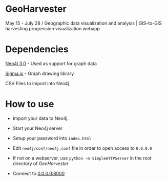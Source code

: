 # GeoHarvester
May 15 - July 28 / Geographic data visualization and analysis | GIS-to-GIS harvesting progression visualization webapp

# Dependencies

[Neo4j 3.0](https://neo4j.com/download/?ref=home) - Used as support for graph data

[Sigma.js](https://github.com/jacomyal/sigma.js) - Graph drawing library

CSV Files to import into Neo4j

# How to use

- Import your data to Neo4j.

- Start your Neo4j server

- Setup your password into `index.html`

- Edit `neo4j/conf/neo4j.conf` file in order to open access to `0.0.0.0`

- If not on a webserver, use `python -m SimpleHTTPServer` in the root directory of *GeoHarvester*

- Connect to [0.0.0.0:8000](http://0.0.0.0:8000) 
